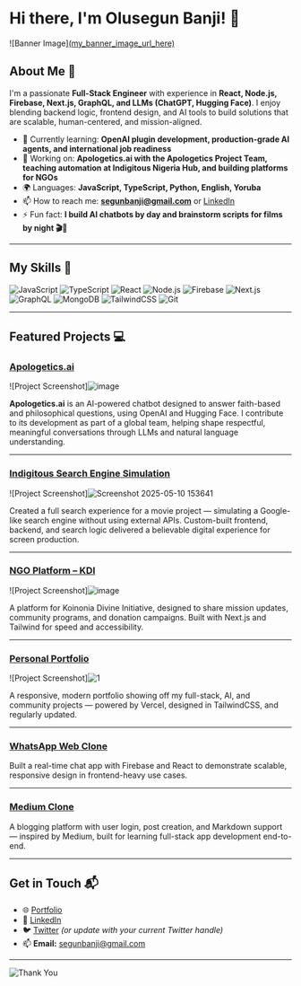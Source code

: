 # Hi there, I'm Olusegun Banji! 👋

![Banner Image][(my_banner_image_url_here)](https://i.imgur.com/N8pGF1H.png) <!-- You can upload a banner image showing your portfolio brand or coding background -->

## About Me 🚀

I'm a passionate **Full-Stack Engineer** with experience in **React, Node.js, Firebase, Next.js, GraphQL, and LLMs (ChatGPT, Hugging Face)**. I enjoy blending backend logic, frontend design, and AI tools to build solutions that are scalable, human-centered, and mission-aligned.

- 🌱 Currently learning: **OpenAI plugin development, production-grade AI agents, and international job readiness**
- 🔭 Working on: **Apologetics.ai with the Apologetics Project Team, teaching automation at Indigitous Nigeria Hub, and building platforms for NGOs**
- 🌍 Languages: **JavaScript, TypeScript, Python, English, Yoruba**
- 📫 How to reach me: **segunbanji@gmail.com** or [LinkedIn](https://linkedin.com/in/olusegun-banji)
- ⚡ Fun fact: **I build AI chatbots by day and brainstorm scripts for films by night 🎬🤖**

---

## My Skills 🧠

![JavaScript](https://img.shields.io/badge/-JavaScript-F7DF1E?style=flat-square&logo=javascript&logoColor=black)
![TypeScript](https://img.shields.io/badge/-TypeScript-3178C6?style=flat-square&logo=typescript&logoColor=white)
![React](https://img.shields.io/badge/-React-61DAFB?style=flat-square&logo=react&logoColor=black)
![Node.js](https://img.shields.io/badge/-Node.js-339933?style=flat-square&logo=node.js&logoColor=white)
![Firebase](https://img.shields.io/badge/-Firebase-FFCA28?style=flat-square&logo=firebase&logoColor=black)
![Next.js](https://img.shields.io/badge/-Next.js-000000?style=flat-square&logo=next.js&logoColor=white)
![GraphQL](https://img.shields.io/badge/-GraphQL-E10098?style=flat-square&logo=graphql&logoColor=white)
![MongoDB](https://img.shields.io/badge/-MongoDB-47A248?style=flat-square&logo=mongodb&logoColor=white)
![TailwindCSS](https://img.shields.io/badge/-TailwindCSS-38B2AC?style=flat-square&logo=tailwind-css&logoColor=white)
![Git](https://img.shields.io/badge/-Git-F05032?style=flat-square&logo=git&logoColor=white)

---

## Featured Projects 💻

### [Apologetics.ai](https://apologetics.ai)

![Project Screenshot]![image](https://github.com/user-attachments/assets/9d712c1c-8a7b-418b-b96c-a8962e0b035d)
 <!-- Upload an image showing the interface or architecture -->

**Apologetics.ai** is an AI-powered chatbot designed to answer faith-based and philosophical questions, using OpenAI and Hugging Face. I contribute to its development as part of a global team, helping shape respectful, meaningful conversations through LLMs and natural language understanding.

---

### [Indigitous Search Engine Simulation](https://v0-indigitoussearch.vercel.app)

![Project Screenshot]![Screenshot 2025-05-10 153641](https://github.com/user-attachments/assets/8bd58a2e-f8ee-4602-af11-a66938d46e72)


Created a full search experience for a movie project — simulating a Google-like search engine without using external APIs. Custom-built frontend, backend, and search logic delivered a believable digital experience for screen production.

---

### [NGO Platform – KDI](https://v0-ngo-site.vercel.app)

![Project Screenshot]![image](https://github.com/user-attachments/assets/1dde99ca-215e-4e6b-8d5e-098317b8e447)


A platform for Koinonia Divine Initiative, designed to share mission updates, community programs, and donation campaigns. Built with Next.js and Tailwind for speed and accessibility.

---

### [Personal Portfolio](https://olusegun-banji-portfolio.vercel.app)

![Project Screenshot]![1](https://github.com/user-attachments/assets/a5e60d66-88fa-4609-a6f5-ff5794f7173a)


A responsive, modern portfolio showing off my full-stack, AI, and community projects — powered by Vercel, designed in TailwindCSS, and regularly updated.

---

### [WhatsApp Web Clone](https://whatsapp-v2-dun.vercel.app)

Built a real-time chat app with Firebase and React to demonstrate scalable, responsive design in frontend-heavy use cases.

---

### [Medium Clone](https://sanitymedium4-l.vercel.app)

A blogging platform with user login, post creation, and Markdown support — inspired by Medium, built for learning full-stack app development end-to-end.

---

## Get in Touch 📬

- 🌐 [Portfolio](https://olusegun-banji-portfolio.vercel.app)
- 💼 [LinkedIn](https://www.linkedin.com/in/olusegun-banji/)
- 🐦 [Twitter](https://twitter.com/banjisegun_) *(or update with your current Twitter handle)*
- 📫 **Email:** segunbanji@gmail.com

---

![Thank You](https://media.giphy.com/media/3o7aD2saalBwwftBIY/giphy.gif)
